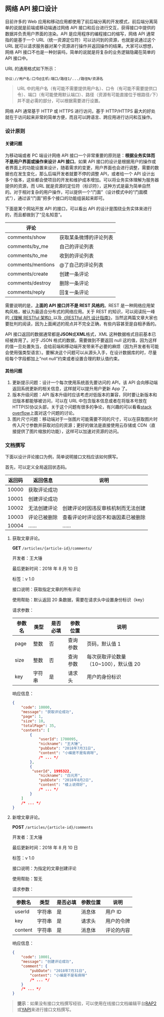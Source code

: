 ## 网络 API 接口设计

目前许多的 Web 应用和移动应用都使用了前后端分离的开发模式，前后端分离简单的说就是前端或移动端通过网络 API 接口和后台进行交互，获得接口中提供的数据并负责用户界面的渲染。API 是应用程序的编程接口的缩写，网络 API 通常指的是基于一个 URL（统一资源定位符）可以访问到的资源，也就是说通过这个 URL 就可以请求服务器对某个资源进行操作并返回操作的结果。大家可以想想，网络 API 接口不也是一种封装吗，简单的说就是将复杂的业务逻辑隐藏在简单的 API 接口中。

URL 的通用格式如下所示：

```
协议://用户名:口令@主机:端口/路径1/.../路径N/资源名
```

> URL 中的用户名（有可能不需要提供用户名）、口令（有可能不需要提供口令）、端口（有可能使用默认端口）、路径（资源有可能直接位于根路径`/`下）并不是必需的部分，可以根据需要进行设置。

网络 API 通常基于 HTTP 或 HTTPS 进行访问，基于 HTTP/HTTPS 最大的好处就在于访问起来非常的简单方便，而且可以跨语言、跨应用进行访问和互操作。

### 设计原则

#### 关键问题

为移动端或者 PC 端设计网络 API 接口一个非常重要的原则是：**根据业务实体而不是用户界面或操作来设计 API 接口**。如果 API 接口的设计是根据用户的操作或者界面上的功能设置来设计，随着需求的变更，用户界面也会进行调整，需要的数据也在发生变化，那么后端开发者就要不停的调整 API，或者给一个 API 设计出多个版本，这些都会使项目的开发和维护成本增加。可以将业务实体理解为服务器提供的资源，而 URL 就是资源的定位符（标识符），这种方式是最为简单自然的。对于相对复杂的用户操作，可以提供一个“门面”（设计模式中的“门面模式”），通过该“门面”把多个接口的功能组装起来即可。

下面是某个网站开放 API 的接口，可以看出 API 的设计是围绕业务实体来进行的，而且都做到了“见名知意”。

| 评论              |                        |
| ----------------- | ---------------------- |
| comments/show     | 获取某条微博的评论列表 |
| comments/by_me    | 自己的评论列表         |
| comments/to_me    | 收到的评论列表         |
| comments/mentions | @了自己的评论列表      |
| comments/create   | 创建一条评论           |
| comments/destroy  | 删除一条评论           |
| comments/reply    | 回复一条评论           |

需要说明的是，**上面的 API 接口并不是 REST 风格的**。REST 是一种网络应用架构风格，被认为最适合分布式的网络应用。关于 REST 的知识，可以阅读阮一峰的[《理解 RESTful 架构》](http://www.ruanyifeng.com/blog/2011/09/restful.html)以及[《RESTful API 设计指南》](http://www.ruanyifeng.com/blog/2014/05/restful_api.html)，当然这两篇文章大家也要批判的阅读，因为上面阐述的观点并不完全正确，有些内容甚至是自相矛盾的。

API 接口返回的数据通常都是**JSON**或**XML**格式，XML 这种数据格式目前基本已经被弃用了。对于 JSON 格式的数据，需要做到不要返回 null 这的值，因为这样的值一旦处置失当，会给前端和移动端开发带来不必要的麻烦（因为开发者有可能会使用强类型语言）。要解决这个问题可以从源头入手，在设计数据库的时，尽量给每个字段都加上“not null”约束或者设置合理的默认值约束。

#### 其他问题

1. 更新提示问题：设计一个每次使用系统首先要访问的 API，该 API 会向移动端返回系统更新的相关信息，这样就可以提升用户更新 App 了。
2. 版本升级问题：API 版本升级时应该考虑对低版本的兼容，同时要让新版本和旧版本都能够被访问，可以在 URL 中包含版本信息或者在将版本号放在 HTTP(S)协议头部，关于这个问题有很多的争论，有兴趣的可以看看[stack overflow](https://stackoverflow.com/questions/972226/how-to-version-rest-uris)上面对这个问题的讨论。
3. 图片尺寸问题：移动端对于一张图片可能需要不同的尺寸，可以在获取图片时传入尺寸参数并获取对应的资源；更好的做法是直接使用云存储或 CDN（直接提供了图片缩放的功能），这样可以加速对资源的访问。

### 文档撰写

下面以设计评论接口为例，简单说明接口文档应该如何撰写。

首先，可以定义全局返回状态码。

| 返回码 | 返回信息     | 说明                               |
| ------ | ------------ | ---------------------------------- |
| 10000  | 获取评论成功 |                                    |
| 10001  | 创建评论成功 |                                    |
| 10002  | 无法创建评论 | 创建评论时因违反审核机制而无法创建 |
| 10003  | 评论已被删除 | 查看评论时评论因不和谐因素已被删除 |
| 10004  | ……           | ……                                 |

1. 获取文章评论。

   **GET** `/articles/{article-id}/comments/`

   开发者：王大锤

   最后更新时间：2018 年 8 月 10 日

   标签：v 1.0

   接口说明：获取指定文章的所有评论

   使用帮助：默认返回 20 条数据，需要在请求头中设置身份标识（key）

   请求参数：

   | 参数名 | 类型   | 是否必填 | 参数位置 | 说明                                  |
   | ------ | ------ | -------- | -------- | ------------------------------------- |
   | page   | 整数   | 否       | 查询参数 | 页码，默认值 1                        |
   | size   | 整数   | 否       | 查询参数 | 每次获取评论数量（10~100），默认值 20 |
   | key    | 字符串 | 是       | 请求头   | 用户的身份标识                        |

   响应信息：

   ```JSON
   {
       "code": 10000,
       "message": "获取评论成功",
       "page": 1,
       "size": 10,
       "totalPage": 35,
       "contents": [
           {
               "userId": 1700095,
               "nickname": "王大锤",
               "pubDate": "2018年7月31日",
               "content": "小编是不是有病呀",
               /* ... */
           },
           {
           	"userId", 1995322,
               "nickname": "白元芳",
               "pubDate": "2018年8月2日",
               "content": "楼上说得好",
               /* ... */
           }
       ]
       /* ... */
   }
   ```

2. 新增文章评论。

   **POST** `/articles/{article-id}/comments`

   开发者：王大锤

   最后更新时间：2018 年 8 月 10 日

   标签：v 1.0

   接口说明：为指定的文章创建评论

   使用帮助：暂无

   请求参数：

   | 参数名  | 类型   | 是否必填 | 参数位置 | 说明       |
   | ------- | ------ | -------- | -------- | ---------- |
   | userId  | 字符串 | 是       | 消息体   | 用户 ID    |
   | key     | 字符串 | 是       | 请求头   | 用户的令牌 |
   | content | 字符串 | 是       | 消息体   | 评论的内容 |

   响应信息：

   ```JSON
   {
       "code": 10001,
       "message": "创建评论成功",
       "comment": {
           "pubDate": "2018年7月31日",
           "content": "小编是不是有病呀"
           /* ... */
       }
       /* ... */
   }
   ```

> **提示**：如果没有接口文档撰写经验，可以使用在线接口文档编辑平台[RAP2](http://rap2.taobao.org/)或[YAPI](http://yapi.demo.qunar.com/)来进行接口文档撰写。
